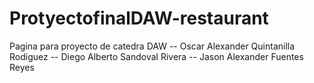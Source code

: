 # ProtyectofinalDAW-restaurant
Pagina para proyecto de catedra DAW -- Oscar Alexander Quintanilla Rodiguez -- Diego Alberto Sandoval Rivera -- Jason Alexander Fuentes Reyes
